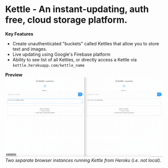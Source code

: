 # Kettle - An instant-updating, auth free, cloud storage platform.
__Key Features__
+ Create unauthenticated "buckets" called Kettles that allow you to store text and images.
+ Live updating using Google's Firebase platform
+ Ability to see list of all Kettles, or directly access a Kettle via `kettle.herokuapp.com/kettle_name`

__Preview__
![](kettle.gif)
_Two separate browser instances running Kettle from Heroku (i.e. not local)._
